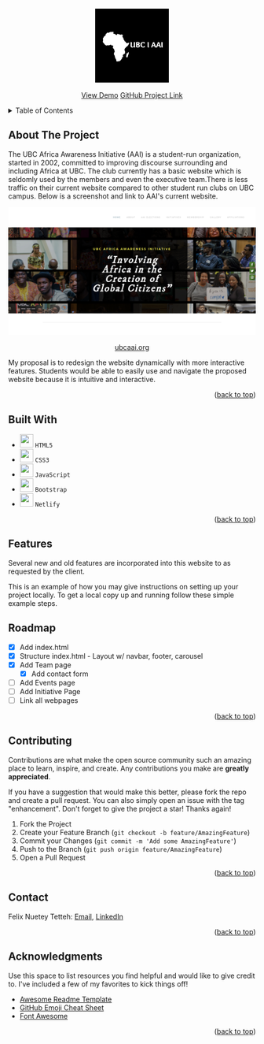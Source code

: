 <a name="readme-top"></a>
<!--
*** Thanks for checking out the ubcaai project. If you have a suggestion
*** that would make this better, please fork the repo and create a pull request
*** or simply open an issue with the tag "enhancement".
*** Don't forget to give the project a star!
-->

<!-- PROJECT LOGO -->

<div align="center">
  <a href="https://github.com/fntetteh/ubcaai">
    <img src="img/logo-dark.png" alt="Logo" width="150" height="150">
  </a>
<p align="center">
    <a href="https://ubcaai.netlify.app/">View Demo</a>
    <a href="https://github.com/fntetteh/ubcaai">GitHub Project Link</a> 
  </p>
  
</div>

<!-- TABLE OF CONTENTS -->
<details>
  <summary>Table of Contents</summary>
  <ol>
    <li><a href="#about-the-project">About The Project</a></li>
    <li><a href="#built-with">Built With</a></li>
    <li><a href="#features">Features</a></li>
    <li><a href="#roadmap">Roadmap</a></li>
    <li><a href="#contributing">Contritibuting</a></li>
    <li><a href="#contact">Contact</a></li>
    <li><a href="#acknowledgments">Acknowledgments</a></li>
  </ol>
</details>

<!-- ABOUT THE PROJECT -->
## About The Project
The UBC Africa Awareness Initiative (AAI) is a student-run organization, started in 2002, committed to improving discourse surrounding and including Africa at UBC. The club currently has a basic website which is seldomly used by the members and even the executive team.There is less traffic on their current website compared to other student run clubs on UBC campus. Below is a screenshot and link to AAI's current website.

<div align="center">
  <a href="https://github.com/fntetteh/ubcaai">
    <img src="img/aai-current.png" >
  </a>
  <p align="center">
    <a href="http://www.ubcaai.org/">ubcaai.org</a>
  </p>
</div>

My proposal is to redesign the website dynamically with more interactive features. Students would be able to easily use and navigate the proposed website because it is intuitive and interactive.

<p align="right">(<a href="#readme-top">back to top</a>)</p>

## Built With

- <img height="27" width="27" src="https://img.icons8.com/color/344/html-5--v1.png" /> `HTML5`
- <img height="27" width="27" src="https://img.icons8.com/color/344/css3.png" /> `CSS3`
- <img height="27" width="27" src="https://img.icons8.com/ios-filled/344/javascript-logo.png" /> `JavaScript`
- <img height="27" width="27" src="https://img.icons8.com/color/344/bootstrap.png" /> `Bootstrap`
- <img height="27" width="27" src="https://img.icons8.com/external-tal-revivo-shadow-tal-revivo/344/external-netlify-a-cloud-computing-company-that-offers-hosting-and-serverless-backend-services-for-static-websites-logo-shadow-tal-revivo.png" /> `Netlify`

<p align="right">(<a href="#readme-top">back to top</a>)</p>


<!-- Features -->
## Features
Several new and old features are incorporated into this website to as requested by the client.

This is an example of how you may give instructions on setting up your project locally.
To get a local copy up and running follow these simple example steps.

<!-- ROADMAP -->
## Roadmap

- [x] Add index.html
- [x] Structure index.html - Layout w/ navbar, footer, carousel
- [x] Add Team page
    - [x] Add contact form
- [ ] Add Events page
- [ ] Add Initiative Page
- [ ] Link all webpages

<p align="right">(<a href="#readme-top">back to top</a>)</p>

<!-- CONTRIBUTING -->
## Contributing

Contributions are what make the open source community such an amazing place to learn, inspire, and create. Any contributions you make are **greatly appreciated**.

If you have a suggestion that would make this better, please fork the repo and create a pull request. You can also simply open an issue with the tag "enhancement".
Don't forget to give the project a star! Thanks again!

1. Fork the Project
2. Create your Feature Branch (`git checkout -b feature/AmazingFeature`)
3. Commit your Changes (`git commit -m 'Add some AmazingFeature'`)
4. Push to the Branch (`git push origin feature/AmazingFeature`)
5. Open a Pull Request

<p align="right">(<a href="#readme-top">back to top</a>)</p>

<!-- CONTACT -->
## Contact

Felix Nuetey Tetteh: [Email](tettehfelixnuetey@gmail.com), [LinkedIn](http://linkedin.com/in/felix-nuetey-tetteh)

<p align="right">(<a href="#readme-top">back to top</a>)</p>

<!-- ACKNOWLEDGMENTS -->
## Acknowledgments

Use this space to list resources you find helpful and would like to give credit to. I've included a few of my favorites to kick things off!

* [Awesome Readme Template](https://github.com/othneildrew/Best-README-Template)
* [GitHub Emoji Cheat Sheet](https://www.webpagefx.com/tools/emoji-cheat-sheet)
* [Font Awesome](https://fontawesome.com)

<p align="right">(<a href="#readme-top">back to top</a>)</p>
